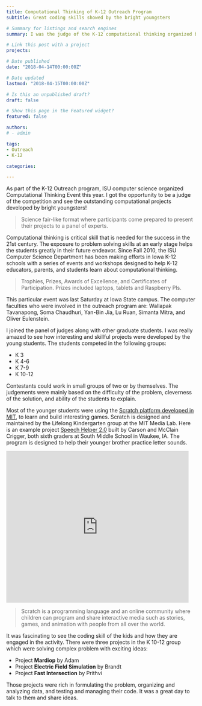 ```yaml
---
title: Computational Thinking of K-12 Outreach Program
subtitle: Great coding skills showed by the bright youngsters

# Summary for listings and search engines
summary: I was the judge of the K-12 computational thinking organized by the computer science department at Iowa State University.

# Link this post with a project
projects:

# Date published
date: "2018-04-14T00:00:00Z"

# Date updated
lastmod: "2018-04-15T00:00:00Z"

# Is this an unpublished draft?
draft: false

# Show this page in the Featured widget?
featured: false

authors:
# - admin

tags:
- Outreach
- K-12

categories:

---
```


As part of the K-12 Outreach program, ISU computer science organized Computational Thinking Event this year. I got the opportunity to be a judge of the competition and see the outstanding computational projects developed by bright youngsters!

> Science fair-like format where participants come prepared
to present their projects to a panel of experts.

Computational thinking is critical skill that is needed for the success in the 21st century. The exposure to problem solving skills at an early stage helps the students greatly in their future endeavor. Since Fall 2010, the ISU Computer Science Department has been making efforts in Iowa K-12 schools with a series of events and workshops designed to help K-12 educators, parents, and students learn about computational thinking.

> Trophies, Prizes, Awards of Excellence, and Certificates of
Participation. Prizes included laptops, tablets and Raspberry PIs.

This particular event was last Saturday at Iowa State campus. The computer faculties who were involved in the outreach program are: Wallapak Tavanapong, Soma Chaudhuri, Yan-Bin Jia, Lu Ruan, Simanta Mitra, and Oliver Eulenstein.

I joined the panel of judges along with other graduate students. I was really amazed to see how interesting and skillful projects were developed by the young students. The students competed in the following groups:

- K 3
- K 4-6
- K 7-9
- K 10-12

Contestants could work in small groups of two or by themselves. The judgements were mainly based on the difficulty of the problem, cleverness of the solution, and ability of the students to explain.

Most of the younger students were using the [Scratch platform developed in MIT](https://scratch.mit.edu/), to learn and build interesting games. Scratch is designed and maintained by the Lifelong Kindergarten group at the MIT Media Lab. Here is an example project [Speech Helper 2.0](https://scratch.mit.edu/projects/211107373/) built by Carson and McClain Crigger, both sixth graders at South Middle School in Waukee, IA. The program is designed to help their younger brother practice letter sounds.


<iframe src="https://scratch.mit.edu/projects/211107373/embed" allowtransparency="true" width="485" height="402" frameborder="0" scrolling="no" allowfullscreen></iframe>

> Scratch is a programming language and an online community where children can program and share interactive media such as stories, games, and animation with people from all over the world.

It was fascinating to see the coding skill of the kids and how they are engaged in the activity. There were three projects in the K 10-12 group which were solving complex problem with exciting ideas:

- Project **Mardiop** by Adam
- Project **Electric Field Simulation** by Brandt
- Project **Fast Intersection** by Prithvi

Those projects were rich in formulating the problem, organizing and analyzing data, and testing and managing their code. It was a great day to talk to them and share ideas.
